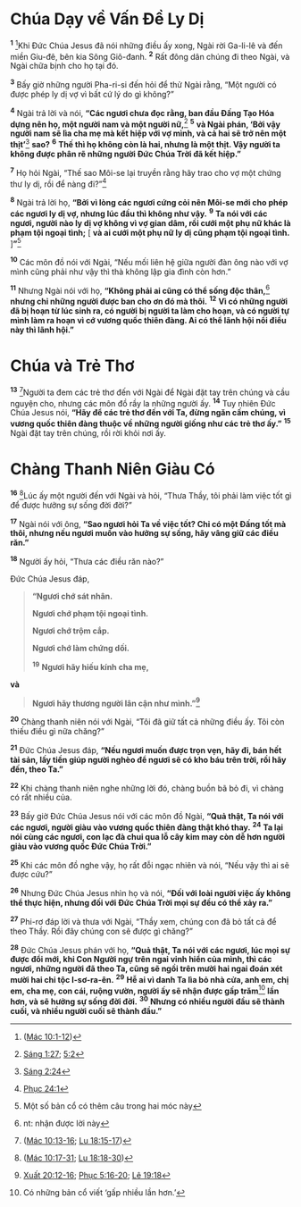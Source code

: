 # Chúa Dạy về Vấn Ðề Ly Dị

<sup><b>1</b></sup> [^1@-01f3b604-61f1-4671-8bdb-2d0a2ab251e8]Khi Ðức Chúa Jesus đã nói những điều ấy xong, Ngài rời Ga-li-lê và đến miền Giu-đê, bên kia Sông Giô-đanh. <sup><b>2</b></sup> Rất đông dân chúng đi theo Ngài, và Ngài chữa bịnh cho họ tại đó.

<sup><b>3</b></sup> Bấy giờ những người Pha-ri-si đến hỏi để thử Ngài rằng, “Một người có được phép ly dị vợ vì bất cứ lý do gì không?”

<sup><b>4</b></sup> Ngài trả lời và nói, **“Các ngươi chưa đọc rằng, ban đầu Ðấng Tạo Hóa dựng nên họ, một người nam và một người nữ,**[^2@-01f3b604-61f1-4671-8bdb-2d0a2ab251e8] <sup><b>5</b></sup> **và Ngài phán, ‘Bởi vậy người nam sẽ lìa cha mẹ mà kết hiệp với vợ mình, và cả hai sẽ trở nên một thịt’**[^3@-01f3b604-61f1-4671-8bdb-2d0a2ab251e8] **sao?** <sup><b>6</b></sup> **Thế thì họ không còn là hai, nhưng là một thịt. Vậy người ta không được phân rẽ những người Ðức Chúa Trời đã kết hiệp.”**

<sup><b>7</b></sup> Họ hỏi Ngài, “Thế sao Môi-se lại truyền rằng hãy trao cho vợ một chứng thư ly dị, rồi để nàng đi?”[^4@-01f3b604-61f1-4671-8bdb-2d0a2ab251e8]

<sup><b>8</b></sup> Ngài trả lời họ, **“Bởi vì lòng các ngươi cứng cỏi nên Môi-se mới cho phép các ngươi ly dị vợ, nhưng lúc đầu thì không như vậy.** <sup><b>9</b></sup> **Ta nói với các ngươi, người nào ly dị vợ không vì vợ gian dâm, rồi cưới một phụ nữ khác là phạm tội ngoại tình;** \[ **và ai cưới một phụ nữ ly dị cũng phạm tội ngoại tình.** ]**”**[^1-01f3b604-61f1-4671-8bdb-2d0a2ab251e8]

<sup><b>10</b></sup> Các môn đồ nói với Ngài, “Nếu mối liên hệ giữa người đàn ông nào với vợ mình cũng phải như vậy thì thà không lập gia đình còn hơn.”

<sup><b>11</b></sup> Nhưng Ngài nói với họ, **“Không phải ai cũng có thể sống độc thân,**[^2-01f3b604-61f1-4671-8bdb-2d0a2ab251e8] **nhưng chỉ những người được ban cho ơn đó mà thôi.** <sup><b>12</b></sup> **Vì có những người đã bị hoạn từ lúc sinh ra, có người bị người ta làm cho hoạn, và có người tự mình làm ra hoạn vì cớ vương quốc thiên đàng. Ai có thể lãnh hội nổi điều này thì lãnh hội.”**

# Chúa và Trẻ Thơ

<sup><b>13</b></sup> [^5@-01f3b604-61f1-4671-8bdb-2d0a2ab251e8]Người ta đem các trẻ thơ đến với Ngài để Ngài đặt tay trên chúng và cầu nguyện cho, nhưng các môn đồ rầy la những người ấy. <sup><b>14</b></sup> Tuy nhiên Ðức Chúa Jesus nói, **“Hãy để các trẻ thơ đến với Ta, đừng ngăn cấm chúng, vì vương quốc thiên đàng thuộc về những người giống như các trẻ thơ ấy.”** <sup><b>15</b></sup> Ngài đặt tay trên chúng, rồi rời khỏi nơi ấy.

# Chàng Thanh Niên Giàu Có

<sup><b>16</b></sup> [^6@-01f3b604-61f1-4671-8bdb-2d0a2ab251e8]Lúc ấy một người đến với Ngài và hỏi, “Thưa Thầy, tôi phải làm việc tốt gì để được hưởng sự sống đời đời?”

<sup><b>17</b></sup> Ngài nói với ông, **“Sao ngươi hỏi Ta về việc tốt? Chỉ có một Ðấng tốt mà thôi, nhưng nếu ngươi muốn vào hưởng sự sống, hãy vâng giữ các điều răn.”**

<sup><b>18</b></sup> Người ấy hỏi, “Thưa các điều răn nào?”

Ðức Chúa Jesus đáp,

> **“Ngươi chớ sát nhân.**
>
> **Ngươi chớ phạm tội ngoại tình.**
>
> **Ngươi chớ trộm cắp.**
>
> **Ngươi chớ làm chứng dối.**
>
> <sup><b>19</b></sup> **Ngươi hãy hiếu kính cha mẹ,**

**và**

> **Ngươi hãy thương người lân cận như mình.”**[^7@-01f3b604-61f1-4671-8bdb-2d0a2ab251e8]

<sup><b>20</b></sup> Chàng thanh niên nói với Ngài, “Tôi đã giữ tất cả những điều ấy. Tôi còn thiếu điều gì nữa chăng?”

<sup><b>21</b></sup> Ðức Chúa Jesus đáp, **“Nếu ngươi muốn được trọn vẹn, hãy đi, bán hết tài sản, lấy tiền giúp người nghèo để ngươi sẽ có kho báu trên trời, rồi hãy đến, theo Ta.”**

<sup><b>22</b></sup> Khi chàng thanh niên nghe những lời đó, chàng buồn bã bỏ đi, vì chàng có rất nhiều của.

<sup><b>23</b></sup> Bấy giờ Ðức Chúa Jesus nói với các môn đồ Ngài, **“Quả thật, Ta nói với các ngươi, người giàu vào vương quốc thiên đàng thật khó thay.** <sup><b>24</b></sup> **Ta lại nói cùng các ngươi, con lạc đà chui qua lỗ cây kim may còn dễ hơn người giàu vào vương quốc Ðức Chúa Trời.”**

<sup><b>25</b></sup> Khi các môn đồ nghe vậy, họ rất đỗi ngạc nhiên và nói, “Nếu vậy thì ai sẽ được cứu?”

<sup><b>26</b></sup> Nhưng Ðức Chúa Jesus nhìn họ và nói, **“Ðối với loài người việc ấy không thể thực hiện, nhưng đối với Ðức Chúa Trời mọi sự đều có thể xảy ra.”**

<sup><b>27</b></sup> Phi-rơ đáp lời và thưa với Ngài, “Thầy xem, chúng con đã bỏ tất cả để theo Thầy. Rồi đây chúng con sẽ được gì chăng?”

<sup><b>28</b></sup> Ðức Chúa Jesus phán với họ, **“Quả thật, Ta nói với các ngươi, lúc mọi sự được đổi mới, khi Con Người ngự trên ngai vinh hiển của mình, thì các ngươi, những người đã theo Ta, cũng sẽ ngồi trên mười hai ngai đoán xét mười hai chi tộc I-sơ-ra-ên.** <sup><b>29</b></sup> **Hễ ai vì danh Ta lìa bỏ nhà cửa, anh em, chị em, cha mẹ, con cái, ruộng vườn, người ấy sẽ nhận được gấp trăm**[^3-01f3b604-61f1-4671-8bdb-2d0a2ab251e8] **lần hơn, và sẽ hưởng sự sống đời đời.** <sup><b>30</b></sup> **Nhưng có nhiều người đầu sẽ thành cuối, và nhiều người cuối sẽ thành đầu.”**

[^1-01f3b604-61f1-4671-8bdb-2d0a2ab251e8]: Một số bản cổ có thêm câu trong hai móc này

[^2-01f3b604-61f1-4671-8bdb-2d0a2ab251e8]: nt: nhận được lời này

[^3-01f3b604-61f1-4671-8bdb-2d0a2ab251e8]: Có những bản cổ viết ‘gấp nhiều lần hơn.’

[^1@-01f3b604-61f1-4671-8bdb-2d0a2ab251e8]: ([Mác 10:1-12](/passage/?search=Mark.10.1-Mark.10.12&version=BD2011))

[^2@-01f3b604-61f1-4671-8bdb-2d0a2ab251e8]: [Sáng 1:27](/passage/?search=Gen.1.27&version=BD2011); [5:2](/passage/?search=Gen.5.2&version=BD2011)

[^3@-01f3b604-61f1-4671-8bdb-2d0a2ab251e8]: [Sáng 2:24](/passage/?search=Gen.2.24&version=BD2011)

[^4@-01f3b604-61f1-4671-8bdb-2d0a2ab251e8]: [Phục 24:1](/passage/?search=Deut.24.1&version=BD2011)

[^5@-01f3b604-61f1-4671-8bdb-2d0a2ab251e8]: ([Mác 10:13-16](/passage/?search=Mark.10.13-Mark.10.16&version=BD2011); [Lu 18:15-17](/passage/?search=Luke.18.15-Luke.18.17&version=BD2011))

[^6@-01f3b604-61f1-4671-8bdb-2d0a2ab251e8]: ([Mác 10:17-31](/passage/?search=Mark.10.17-Mark.10.31&version=BD2011); [Lu 18:18-30](/passage/?search=Luke.18.18-Luke.18.30&version=BD2011))

[^7@-01f3b604-61f1-4671-8bdb-2d0a2ab251e8]: [Xuất 20:12-16](/passage/?search=Exod.20.12-Exod.20.16&version=BD2011); [Phục 5:16-20](/passage/?search=Deut.5.16-Deut.5.20&version=BD2011); [Lê 19:18](/passage/?search=Lev.19.18&version=BD2011)
